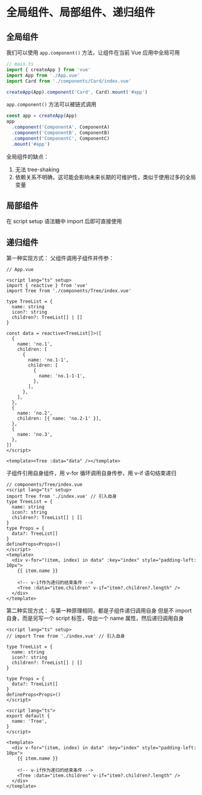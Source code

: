 # 全局组件、局部组件、递归组件

## 全局组件

我们可以使用 `app.component()` 方法，让组件在当前 Vue 应用中全局可用

```ts
// main.ts
import { createApp } from 'vue'
import App from './App.vue'
import Card from './components/Card/index.vue'

createApp(App).component('Card', Card).mount('#app')
```

`app.component()` 方法可以被链式调用

```ts
const app = createApp(App)
app
  .component('ComponentA', ComponentA)
  .component('ComponentB', ComponentB)
  .component('ComponentC', ComponentC)
  .mount('#app')
```

全局组件的缺点：

1. 无法 tree-shaking
2. 依赖关系不明确，这可能会影响未来长期的可维护性，类似于使用过多的全局变量

## 局部组件

在 script setup 语法糖中 import 后即可直接使用

## 递归组件

第一种实现方式：
父组件调用子组件并传参：

```vue
// App.vue

<script lang="ts" setup>
import { reactive } from 'vue'
import Tree from './components/Tree/index.vue'

type TreeList = {
  name: string
  icon?: string
  children?: TreeList[] | []
}

const data = reactive<TreeList[]>([
  {
    name: 'no.1',
    children: [
      {
        name: 'no.1-1',
        children: [
          {
            name: 'no.1-1-1',
          },
        ],
      },
    ],
  },
  {
    name: 'no.2',
    children: [{ name: 'no.2-1' }],
  },
  {
    name: 'no.3',
  },
])
</script>

<template><Tree :data="data" /></template>
```

子组件引用自身组件，用 v-for 循环调用自身传参，用 v-if 语句结束递归

```vue
// components/Tree/index.vue
<script lang="ts" setup>
import Tree from './index.vue' // 引入自身
type TreeList = {
  name: string
  icon?: string
  children?: TreeList[] | []
}
type Props = {
  data?: TreeList[]
}
defineProps<Props>()
</script>
<template>
  <div v-for="(item, index) in data" :key="index" style="padding-left: 10px">
    {{ item.name }}

    <!-- v-if作为递归的结束条件 -->
    <Tree :data="item.children" v-if="item?.children?.length" />
  </div>
</template>
```

第二种实现方式：
与第一种原理相同，都是子组件递归调用自身
但是不 import 自身，而是另写一个 script 标签，导出一个 name 属性，然后递归调用自身

```vue
<script lang="ts" setup>
// import Tree from './index.vue' // 引入自身

type TreeList = {
  name: string
  icon?: string
  children?: TreeList[] | []
}

type Props = {
  data?: TreeList[]
}
defineProps<Props>()
</script>

<script lang="ts">
export default {
  name: 'Tree',
}
</script>

<template>
  <div v-for="(item, index) in data" :key="index" style="padding-left: 10px">
    {{ item.name }}

    <!-- v-if作为递归的结束条件 -->
    <Tree :data="item.children" v-if="item?.children?.length" />
  </div>
</template>
```
